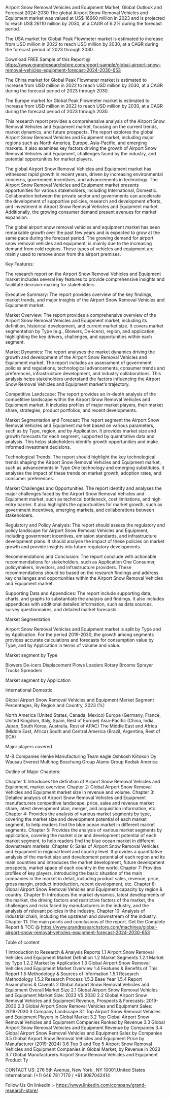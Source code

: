 Airport Snow Removal Vehicles and Equipment Market, Global Outlook and Forecast 2024-2030
The global Airport Snow Removal Vehicles and Equipment market was valued at US$ 16660 million in 2023 and is projected to reach US$ 26110 million by 2030, at a CAGR of 6.2% during the forecast period.



The USA market for Global Peak Flowmeter market is estimated to increase from USD million in 2022 to reach USD million by 2030, at a CAGR during the forecast period of 2023 through 2030.

Download FREE Sample of this Report @ https://www.grandresearchstore.com/report-sample/global-airport-snow-removal-vehicles-equipment-forecast-2024-2030-653


The China market for Global Peak Flowmeter market is estimated to increase from USD million in 2022 to reach USD million by 2030, at a CAGR during the forecast period of 2023 through 2030.

The Europe market for Global Peak Flowmeter market is estimated to increase from USD million in 2022 to reach USD million by 2030, at a CAGR during the forecast period of 2023 through 2030.

This research report provides a comprehensive analysis of the Airport Snow Removal Vehicles and Equipment market, focusing on the current trends, market dynamics, and future prospects. The report explores the global Airport Snow Removal Vehicles and Equipment market, including major regions such as North America, Europe, Asia-Pacific, and emerging markets. It also examines key factors driving the growth of Airport Snow Removal Vehicles and Equipment, challenges faced by the industry, and potential opportunities for market players.

The global Airport Snow Removal Vehicles and Equipment market has witnessed rapid growth in recent years, driven by increasing environmental concerns, government incentives, and advancements in technology. The Airport Snow Removal Vehicles and Equipment market presents opportunities for various stakeholders, including International, Domestic. Collaboration between the private sector and governments can accelerate the development of supportive policies, research and development efforts, and investment in Airport Snow Removal Vehicles and Equipment market. Additionally, the growing consumer demand present avenues for market expansion.

The global airport snow removal vehicles and equipment market has seen remarkable growth over the past few years and is expected to grow at the same pace during the forecast period. The growing demand for airport snow removal vehicles and equipment, is mainly due to the increasing demand from cold regions. These types of vehicles and equipment are mainly used to remove snow from the airport premises.

Key Features:

The research report on the Airport Snow Removal Vehicles and Equipment market includes several key features to provide comprehensive insights and facilitate decision-making for stakeholders.

Executive Summary: The report provides overview of the key findings, market trends, and major insights of the Airport Snow Removal Vehicles and Equipment market.

Market Overview: The report provides a comprehensive overview of the Airport Snow Removal Vehicles and Equipment market, including its definition, historical development, and current market size. It covers market segmentation by Type (e.g., Blowers, De-icers), region, and application, highlighting the key drivers, challenges, and opportunities within each segment.

Market Dynamics: The report analyses the market dynamics driving the growth and development of the Airport Snow Removal Vehicles and Equipment market. The report includes an assessment of government policies and regulations, technological advancements, consumer trends and preferences, infrastructure development, and industry collaborations. This analysis helps stakeholders understand the factors influencing the Airport Snow Removal Vehicles and Equipment market's trajectory.

Competitive Landscape: The report provides an in-depth analysis of the competitive landscape within the Airport Snow Removal Vehicles and Equipment market. It includes profiles of major market players, their market share, strategies, product portfolios, and recent developments.

Market Segmentation and Forecast: The report segment the Airport Snow Removal Vehicles and Equipment market based on various parameters, such as by Type, region, and by Application. It provides market size and growth forecasts for each segment, supported by quantitative data and analysis. This helps stakeholders identify growth opportunities and make informed investment decisions.

Technological Trends: The report should highlight the key technological trends shaping the Airport Snow Removal Vehicles and Equipment market, such as advancements in Type One technology and emerging substitutes. It analyses the impact of these trends on market growth, adoption rates, and consumer preferences.

Market Challenges and Opportunities: The report identify and analyses the major challenges faced by the Airport Snow Removal Vehicles and Equipment market, such as technical bottleneck, cost limitations, and high entry barrier. It also highlights the opportunities for market growth, such as government incentives, emerging markets, and collaborations between stakeholders.

Regulatory and Policy Analysis: The report should assess the regulatory and policy landscape for Airport Snow Removal Vehicles and Equipment, including government incentives, emission standards, and infrastructure development plans. It should analyse the impact of these policies on market growth and provide insights into future regulatory developments.

Recommendations and Conclusion: The report conclude with actionable recommendations for stakeholders, such as Application One Consumer, policymakers, investors, and infrastructure providers. These recommendations should be based on the research findings and address key challenges and opportunities within the Airport Snow Removal Vehicles and Equipment market.

Supporting Data and Appendices: The report include supporting data, charts, and graphs to substantiate the analysis and findings. It also includes appendices with additional detailed information, such as data sources, survey questionnaires, and detailed market forecasts.

Market Segmentation

Airport Snow Removal Vehicles and Equipment market is split by Type and by Application. For the period 2019-2030, the growth among segments provides accurate calculations and forecasts for consumption value by Type, and by Application in terms of volume and value.

Market segment by Type



Blowers
De-icers
Displacement Plows
Loaders
Rotary Brooms
Sprayer Trucks
Spreaders


Market segment by Application



International
Domestic


Global Airport Snow Removal Vehicles and Equipment Market Segment Percentages, By Region and Country, 2023 (%)



North America (United States, Canada, Mexico)
Europe (Germany, France, United Kingdom, Italy, Spain, Rest of Europe)
Asia-Pacific (China, India, Japan, South Korea, Australia, Rest of APAC)
The Middle East and Africa (Middle East, Africa)
South and Central America (Brazil, Argentina, Rest of SCA)


Major players covered



M-B Companies
Henke Manufacturing
Team eagle
Oshkosh
Kiitokori Oy
Wausau Everest
Multihog
Boschung Group
Alamo Group
Kodiak America


Outline of Major Chapters:



Chapter 1: Introduces the definition of Airport Snow Removal Vehicles and Equipment, market overview.
Chapter 2: Global Airport Snow Removal Vehicles and Equipment market size in revenue and volume.
Chapter 3: Detailed analysis of Airport Snow Removal Vehicles and Equipment manufacturers competitive landscape, price, sales and revenue market share, latest development plan, merger, and acquisition information, etc.
Chapter 4: Provides the analysis of various market segments by type, covering the market size and development potential of each market segment, to help readers find the blue ocean market in different market segments.
Chapter 5: Provides the analysis of various market segments by application, covering the market size and development potential of each market segment, to help readers find the blue ocean market in different downstream markets.
Chapter 6: Sales of Airport Snow Removal Vehicles and Equipment in regional level and country level. It provides a quantitative analysis of the market size and development potential of each region and its main countries and introduces the market development, future development prospects, market space of each country in the world.
Chapter 7: Provides profiles of key players, introducing the basic situation of the main companies in the market in detail, including product sales, revenue, price, gross margin, product introduction, recent development, etc.
Chapter 8: Global Airport Snow Removal Vehicles and Equipment capacity by region & country.
Chapter 9: Introduces the market dynamics, latest developments of the market, the driving factors and restrictive factors of the market, the challenges and risks faced by manufacturers in the industry, and the analysis of relevant policies in the industry.
Chapter 10: Analysis of industrial chain, including the upstream and downstream of the industry.
Chapter 11: The main points and conclusions of the report.
Get the Complete Report & TOC @ https://www.grandresearchstore.com/machines/global-airport-snow-removal-vehicles-equipment-forecast-2024-2030-653

Table of content

1 Introduction to Research & Analysis Reports
1.1 Airport Snow Removal Vehicles and Equipment Market Definition
1.2 Market Segments
1.2.1 Market by Type
1.2.2 Market by Application
1.3 Global Airport Snow Removal Vehicles and Equipment Market Overview
1.4 Features & Benefits of This Report
1.5 Methodology & Sources of Information
1.5.1 Research Methodology
1.5.2 Research Process
1.5.3 Base Year
1.5.4 Report Assumptions & Caveats
2 Global Airport Snow Removal Vehicles and Equipment Overall Market Size
2.1 Global Airport Snow Removal Vehicles and Equipment Market Size: 2023 VS 2030
2.2 Global Airport Snow Removal Vehicles and Equipment Revenue, Prospects & Forecasts: 2019-2030
2.3 Global Airport Snow Removal Vehicles and Equipment Sales: 2019-2030
3 Company Landscape
3.1 Top Airport Snow Removal Vehicles and Equipment Players in Global Market
3.2 Top Global Airport Snow Removal Vehicles and Equipment Companies Ranked by Revenue
3.3 Global Airport Snow Removal Vehicles and Equipment Revenue by Companies
3.4 Global Airport Snow Removal Vehicles and Equipment Sales by Companies
3.5 Global Airport Snow Removal Vehicles and Equipment Price by Manufacturer (2019-2024)
3.6 Top 3 and Top 5 Airport Snow Removal Vehicles and Equipment Companies in Global Market, by Revenue in 2023
3.7 Global Manufacturers Airport Snow Removal Vehicles and Equipment Product Ty

CONTACT US:
276 5th Avenue, New York , NY 10001,United States
International: (+1) 646 781 7170 / +91 8087042414

Follow Us On linkedin :- https://www.linkedin.com/company/grand-research-store/
 
